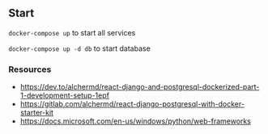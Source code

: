 

## Start
`docker-compose up` to start all services

`docker-compose up -d db` to start database


### Resources
- https://dev.to/alchermd/react-django-and-postgresql-dockerized-part-1-development-setup-1epf
- https://gitlab.com/alchermd/react-django-postgresql-with-docker-starter-kit
- https://docs.microsoft.com/en-us/windows/python/web-frameworks